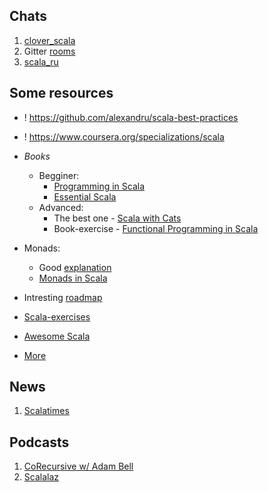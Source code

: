 ## Chats
1. [clover_scala](https://t.me/clover_scala)
2. Gitter [rooms](https://gitter.im/typelevel/scala)
3. [scala_ru](https://t.me/scala_ru)

## Some resources
- ! https://github.com/alexandru/scala-best-practices
- ! https://www.coursera.org/specializations/scala
- _Books_
    - Begginer:
        - [Programming in Scala](https://booksites.artima.com/programming_in_scala_3ed)
        - [Essential Scala](https://underscore.io/training/courses/essential-scala/)
    - Advanced:
        - The best one - [Scala with Cats](https://underscore.io/books/scala-with-cats/)
        - Book-exercise - [Functional Programming in Scala](https://www.amazon.com/Functional-Programming-Scala-Paul-Chiusano/dp/1617290653)

- Monads:
    - Good [explanation](https://habrahabr.ru/post/183150/)
    - [Monads in Scala](https://medium.com/@sinisalouc/demystifying-the-monad-in-scala-cc716bb6f534)
- Intresting [roadmap](https://gist.github.com/d1egoaz/2180cbbf7d373a0c5575f9a62466e5e1)
- [Scala-exercises](https://www.scala-exercises.org/)
- [Awesome Scala](https://github.com/lauris/awesome-scala)
- [More](https://scala-lang.org/documentation/learn.html)

## News
1. [Scalatimes](http://scalatimes.com/)

## Podcasts
1. [CoRecursive w/ Adam Bell](https://corecursive.com/)
2. [Scalalaz](https://scalalaz.ru)